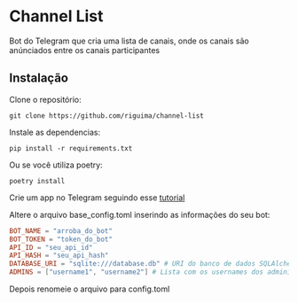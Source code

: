 # Channel List

Bot do Telegram que cria uma lista de canais, onde os canais são anúnciados 
entre os canais participantes

## Instalação

Clone o repositório:

`git clone https://github.com/riguima/channel-list`

Instale as dependencias:

`pip install -r requirements.txt`

Ou se você utiliza poetry:

`poetry install`

Crie um app no Telegram seguindo esse [tutorial](https://core.telegram.org/api/obtaining_api_id)

Altere o arquivo base_config.toml inserindo as informações do seu bot:

```toml
BOT_NAME = "arroba_do_bot"
BOT_TOKEN = "token_do_bot"
API_ID = "seu_api_id"
API_HASH = "seu_api_hash"
DATABASE_URI = "sqlite:///database.db" # URI do banco de dados SQLAlchemy
ADMINS = ["username1", "username2"] # Lista com os usernames dos administradores do bot
```

Depois renomeie o arquivo para config.toml
